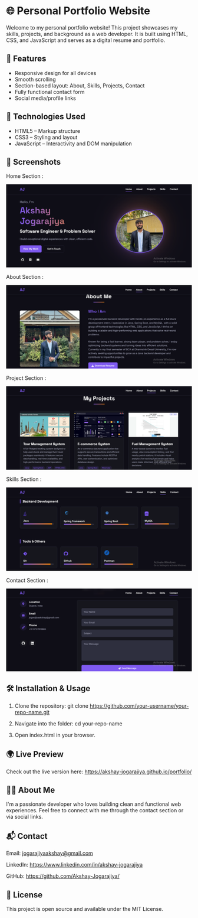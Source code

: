 # 🌐 Personal Portfolio Website

Welcome to my personal portfolio website! This project showcases my skills, projects, and background as a web developer. It is built using HTML, CSS, and JavaScript and serves as a digital resume and portfolio.

## 🚀 Features

- Responsive design for all devices
- Smooth scrolling
- Section-based layout: About, Skills, Projects, Contact
- Fully functional contact form
- Social media/profile links

## 🔧 Technologies Used

- HTML5 – Markup structure
- CSS3 – Styling and layout
- JavaScript – Interactivity and DOM manipulation

## 📸 Screenshots

Home Section :     

 ![Home Section](images/home_page.png)

About Section :     

 ![About Section](images/about_page.png)

Project Section :     

 ![Project Section](images/project_page.png) 

Skills Section :     

 ![Skills Section](images/skills_page.png)

Contact Section :     

 ![Contact Section](images/contact_page.png)


## 🛠️ Installation & Usage

1. Clone the repository:
      git clone https://github.com/your-username/your-repo-name.git

2. Navigate into the folder:
       cd your-repo-name

3. Open index.html in your browser.


## 🌍 Live Preview
Check out the live version here: https://akshay-jogarajiya.github.io/portfolio/

## 🙋‍♂️ About Me
I'm a passionate developer who loves building clean and functional web experiences. Feel free to connect with me through the contact section or via social links.

## 📬 Contact
Email: jogarajiyaakshay@gmail.com

LinkedIn: https://www.linkedin.com/in/akshay-jogarajiya

GitHub: https://github.com/Akshay-Jogarajiya/

## 📄 License
This project is open source and available under the MIT License.
   
